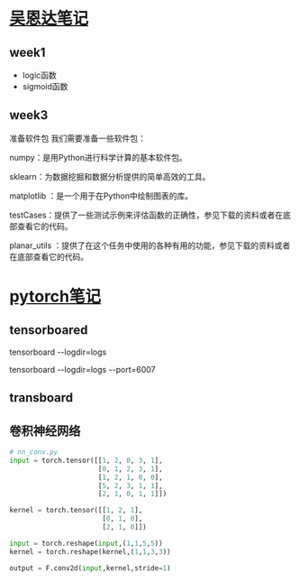 # [吴恩达笔记](https://www.bilibili.com/video/BV1FT4y1E74V)

## week1

+ logic函数
+ sigmoid函数

## week3

准备软件包
我们需要准备一些软件包：

numpy：是用Python进行科学计算的基本软件包。

sklearn：为数据挖掘和数据分析提供的简单高效的工具。

matplotlib ：是一个用于在Python中绘制图表的库。

testCases：提供了一些测试示例来评估函数的正确性，参见下载的资料或者在底部查看它的代码。

planar_utils ：提供了在这个任务中使用的各种有用的功能，参见下载的资料或者在底部查看它的代码。


# [pytorch笔记]( )

## tensorboared

tensorboard --logdir=logs

tensorboard --logdir=logs --port=6007

## transboard


## 卷积神经网络


```py
# nn_conv.py
input = torch.tensor([[1, 2, 0, 3, 1],
                      [0, 1, 2, 3, 1],
                      [1, 2, 1, 0, 0],
                      [5, 2, 3, 1, 1],
                      [2, 1, 0, 1, 1]])

kernel = torch.tensor([[1, 2, 1],
                       [0, 1, 0],
                       [2, 1, 0]])

input = torch.reshape(input,(1,1,5,5))
kernel = torch.reshape(kernel,(1,1,3,3))

output = F.conv2d(input,kernel,stride=1)
```

